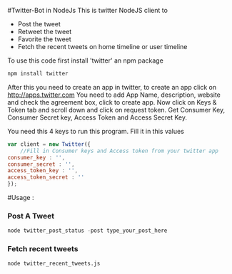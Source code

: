 #Twitter-Bot in NodeJs
This is twitter NodeJS client to 
* Post the tweet
* Retweet the tweet
* Favorite the tweet
* Fetch the recent tweets on home timeline or user timeline

To use this code first install 'twitter' an npm package
```javascript
npm install twitter
```

After this you need to create an app in twitter, to create an app click on http://apps.twitter.com 
You need to add App Name, description, website and check the agreement box, click to create app. 
Now click on Keys & Token tab and scroll down and click on request token. 
Get Consumer Key, Consumer Secret key, Access Token and Access Secret Key.

You need this 4 keys to run this program. Fill it in this values

```javascript
var client = new Twitter({
	//Fill in Consumer keys and Access token from your twitter app
consumer_key : '',
consumer_secret : '',
access_token_key : '',
access_token_secret : ''
});
```
#Usage : 
### Post A Tweet
```javascript 
node twitter_post_status -post type_your_post_here 
```

### Fetch recent tweets
```python
node twitter_recent_tweets.js 
```

